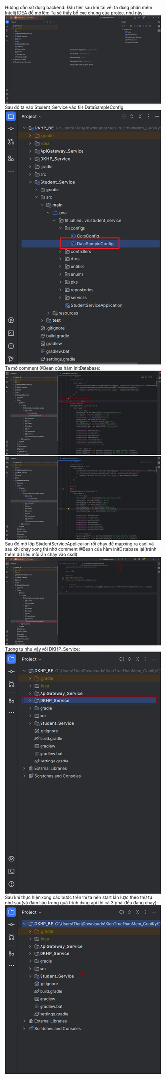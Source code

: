 
Hướng dẫn sử dụng backend:
Đầu tiên sau khi tải về: ta dùng phần mềm Intelij IDEA để mở lên:
Ta sẽ thấy bố cục chung của project như này:
![h1](./imgs/h1.png)
Sau đó ta vào Student_Service vào file DataSampleConfig:
![h2](./imgs/h2.png)
Ta mở comment @Bean của hàm initDatabase:
![h3](./imgs/h3.png)
![h4](./imgs/h4.png)
Sau đó mở lớp StudentServiceApplication rồi chạy để mapping ra csdl và sau khi chạy xong thì nhớ comment @Bean của hàm initDatabase lại(tránh thêm dữ liệu mỗi lần chạy vào csdl):
![h5](./imgs/h5.png)
Tương tự như vậy với DKHP_Service:
![h6](./imgs/h6.png)
Sau khi thực hiện xong các bước trên thì ta nên start lần lược theo thứ tự như sau(và đảm bảo trong quá trình dùng api thì cả 3 phải đều đang chạy):
![h7](./imgs/h7.png)
